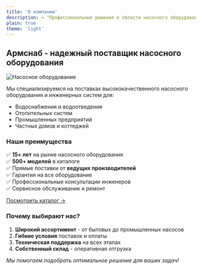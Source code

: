 ```yaml
---
title: 'О компании'
description: = "Профессиональные решения в области насосного оборудования"
plain: true
theme: 'light'
---
```



## Армснаб - надежный поставщик насосного оборудования

![Насосное оборудование](https://allxx88.github.io/armarost/images/pog_nasos.png)

Мы специализируемся на поставках высококачественного насосного оборудования и инженерных систем для:

- Водоснабжения и водоотведения
- Отопительных систем
- Промышленных предприятий
- Частных домов и коттеджей

### Наши преимущества

✅ **15+ лет** на рынке насосного оборудования  
✅ **500+ моделей** в каталоге  
✅ Прямые поставки от **ведущих производителей**  
✅ Гарантия на все оборудование  
✅ Профессиональные консультации инженеров  
✅ Сервисное обслуживание и ремонт  

[Посмотреть каталог →](/catalog)

### Почему выбирают нас?

1. **Широкий ассортимент** - от бытовых до промышленных насосов
2. **Гибкие условия** поставок и оплаты
3. **Техническая поддержка** на всех этапах
4. **Собственный склад** - оперативная отгрузка

*Мы помогаем подобрать оптимальное решение для ваших задач!*
